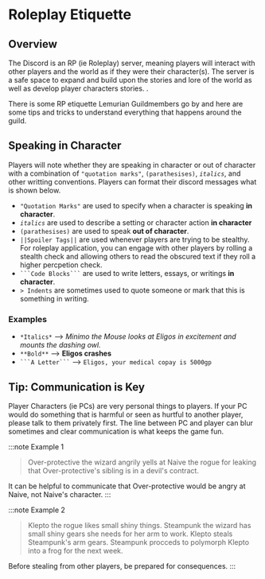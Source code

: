 # Roleplay Etiquette

## Overview

The Discord is an RP (ie Roleplay) server, meaning players will interact with other players and the world as if they were their character(s). 
The server is a safe space to expand and build upon the stories and lore of the world as well as develop player characters stories. .

There is some RP etiquette Lemurian Guildmembers go by and here are some tips and tricks to understand everything that happens around the guild. 

## Speaking in Character

Players will note whether they are speaking in character or out of character with a combination of `"quotation marks"`, `(parathesises)`, *`italics`*, and other writting conventions. Players can format their discord messages what is shown below.

- `"Quotation Marks"` are used to specify when a character is speaking **in character**.
- *`italics`* are used to describe a setting or character action **in character**
- `(parathesises)` are used to speak **out of character**.
- `||Spoiler Tags||` are used whenever players are trying to be stealthy. For roleplay application, you can engage with other players by rolling a stealth check and allowing others to read the obscured text if they roll a higher percpetion check.   
- ` ```Code Blocks``` ` are used to write letters, essays, or writings **in character**. 
- `> Indents` are sometimes used to quote someone or mark that this is something in writing.


### Examples

- `*Italics*` --> *Minimo the Mouse looks at Eligos in excitement and mounts the dashing owl.*
- `**Bold**` --> **Eligos crashes**
- ` ```A Letter``` ` --> ```Eligos, your medical copay is 5000gp```


## Tip: Communication is Key

Player Characters (ie PCs) are very personal things to players. If your PC would do something that is harmful or seen as hurtful to another player, please talk to them privately first. The line between PC and player can blur sometimes and clear communication is what keeps the game fun.

:::note Example 1
> Over-protective the wizard angrily yells at Naive the rogue for leaking that Over-protective's sibling is in a devil's contract. 

It can be helpful to communicate that Over-protective would be angry at Naive, not Naive's character.
:::

:::note Example 2
> Klepto the rogue likes small shiny things. Steampunk the wizard has small shiny gears she needs for her arm to work. Klepto steals Steampunk's arm gears. Steampunk procceds to polymorph Klepto into a frog for the next week.

Before stealing from other players, be prepared for consequences. 
:::

